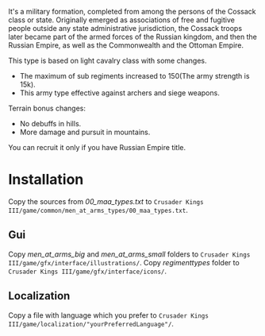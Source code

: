 It's a military formation, completed from among the persons of the Cossack class or state. Originally emerged as associations of free and fugitive people outside any state administrative jurisdiction, the Cossack troops later became part of the armed forces of the Russian kingdom, and then the Russian Empire, as well as the Commonwealth and the Ottoman Empire.

This type is based on light cavalry class with some changes.
* The maximum of sub regiments increased to 150(The army strength is 15k).
* This army type effective against archers and siege weapons.

Terrain bonus changes:
* No debuffs in hills.
* More damage and pursuit in mountains.

You can recruit it only if you have Russian Empire title.

# Installation
Copy the sources from *00_maa_types.txt* to ```Crusader Kings III/game/common/men_at_arms_types/00_maa_types.txt```.

## Gui
Copy *men_at_arms_big* and *men_at_arms_small* folders to ```Crusader Kings III/game/gfx/interface/illustrations/```.
Copy *regimenttypes* folder to ```Crusader Kings III/game/gfx/interface/icons/```.

## Localization
Copy a file with language which you prefer to ```Crusader Kings III/game/localization/"yourPreferredLanguage"/```.
